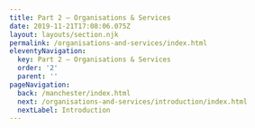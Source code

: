 ```yaml
---
title: Part 2 – Organisations & Services
date: 2019-11-21T17:08:06.075Z
layout: layouts/section.njk
permalink: /organisations-and-services/index.html
eleventyNavigation:
  key: Part 2 – Organisations & Services
  order: '2'
  parent: ''
pageNavigation:
  back: /manchester/index.html
  next: /organisations-and-services/introduction/index.html
  nextLabel: Introduction
---
```


